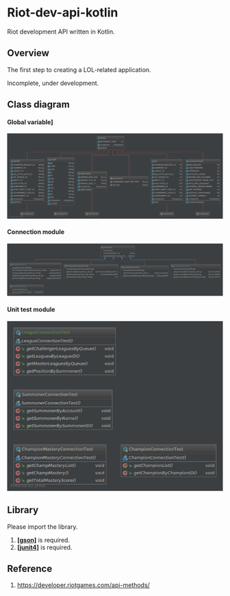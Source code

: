 # Riot-dev-api-kotlin
Riot development API written in Kotlin.

## Overview
The first step to creating a LOL-related application.

Incomplete, under development.

## Class diagram
#### Global variable]
![ex_screenshot](/res/global.png)
#### Connection module
![ex_screenshot](/res/connection.png)
#### Unit test module
![ex_screenshot](/res/unittest.png)

## Library
Please import the library.
1. __[[gson]](https://github.com/google/gson)__ is required.
2. __[[junit4]](https://github.com/junit-team/junit4)__ is required.

## Reference
1. https://developer.riotgames.com/api-methods/

